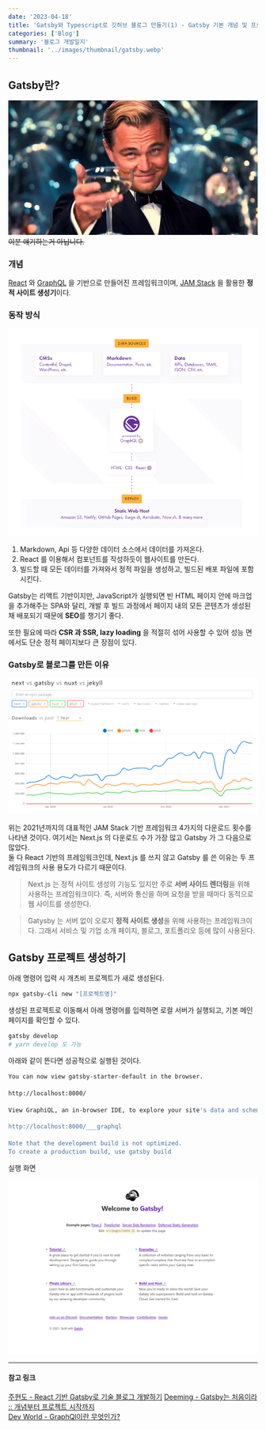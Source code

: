 ```yaml
---
date: '2023-04-18'
title: 'Gatsby와 Typescript로 깃허브 블로그 만들기(1) - Gatsby 기본 개념 및 프로젝트 생성'
categories: ['Blog']
summary: '블로그 개발일지'
thumbnail: '../images/thumbnail/gatsby.webp'
---
```


## Gatsby란?

![](../images/content/2023-04-18-16-44-28.png)
~~이분 얘기하는거 아닙니다.~~

### 개념

[React](https://ko.reactjs.org/) 와 [GraphQL](https://kotlinworld.com/330) 을 기반으로 만들어진 프레임워크이며, [JAM Stack](https://mnxmnz.github.io/gatsby/what-is-gatsby/) 을 활용한 **정적 사이트 생성기**이다.

### 동작 방식

![](../images/content/2023-04-18-14-11-08.png)

1. Markdown, Api 등 다양한 데이터 소스에서 데이터를 가져온다.
2. React 를 이용해서 컴포넌트를 작성하듯이 웹사이트를 만든다.
3. 빌드할 때 모든 데이터를 가져와서 정적 파일을 생성하고, 빌드된 배포 파일에 포함시킨다.

Gatsby는 리액트 기반이지만, JavaScript가 실행되면 빈 HTML 페이지 안에 마크업을 추가해주는 SPA와 달리, 개발 후 빌드 과정에서 페이지 내의 모든 콘텐츠가 생성된 채 배포되기 때문에 **SEO**를 챙기기 좋다.

또한 필요에 따라 **CSR 과 SSR, lazy loading** 을 적절히 섞어 사용할 수 있어 성능 면에서도 단순 정적 페이지보다 큰 장점이 있다.

### Gatsby로 블로그를 만든 이유

![](../images/content/2023-04-18-14-00-00.png)

위는 2021년까지의 대표적인 JAM Stack 기반 프레임워크 4가지의 다운로드 횟수를 나타낸 것이다. 여기서는 Next.js 의 다운로드 수가 가장 많고 Gatsby 가 그 다음으로 많았다.   
둘 다 React 기반의 프레임워크인데, Next.js 를 쓰지 않고 Gatsby 를 쓴 이유는 두 프레임워크의 사용 용도가 다르기 때문이다.

> Next.js 는 정적 사이트 생성의 기능도 있지만 주로 <strong>서버 사이드 렌더링</strong>을 위해 사용하는 프레임워크이다. 즉, 서버와 통신을 하며 요청을 받을 때마다 동적으로 웹 사이트를 생성한다.

> Gatysby 는 서버 없이 오로지 <strong>정적 사이트 생성</strong>을 위해 사용하는 프레임워크이다. 그래서 서비스 및 기업 소개 페이지, 블로그, 포트폴리오 등에 많이 사용된다.

## Gatsby 프로젝트 생성하기

아래 명령어 입력 시 개츠비 프로젝트가 새로 생성된다.

```bash
npx gatsby-cli new "[프로젝트명]"
```

생성된 프로젝트로 이동해서 아래 명령어를 입력하면 로컬 서버가 실행되고, 기본 메인페이지를 확인할 수 있다.

```bash
gatsby develop
# yarn develop 도 가능
```

아래와 같이 뜬다면 성공적으로 실행된 것이다.

```bash
You can now view gatsby-starter-default in the browser.

http://localhost:8000/

View GraphiQL, an in-browser IDE, to explore your site's data and schema

http://localhost:8000/___graphql

Note that the development build is not optimized.
To create a production build, use gatsby build
```

실행 화면

![](../images/content/2023-04-18-15-07-09.png)


---

#### 참고 링크

[주현도 - React 기반 Gatsby로 기술 블로그 개발하기](https://www.inflearn.com/course/gatsby-%EA%B8%B0%EC%88%A0%EB%B8%94%EB%A1%9C%EA%B7%B8/dashboard)
[Deeming - Gatsby는 처음이라 :: 개념부터 프로젝트 시작까지](https://mnxmnz.github.io/gatsby/what-is-gatsby/)   
[Dev World - GraphQl이란 무엇인가?](https://kotlinworld.com/330)
